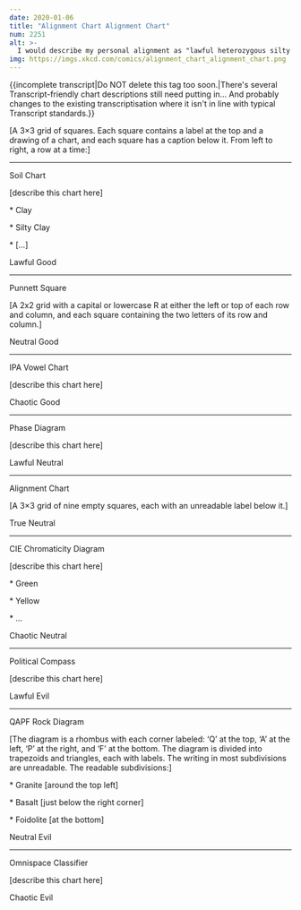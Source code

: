 ```yaml
---
date: 2020-01-06
title: "Alignment Chart Alignment Chart"
num: 2251
alt: >-
  I would describe my personal alignment as "lawful heterozygous silty liquid."
img: https://imgs.xkcd.com/comics/alignment_chart_alignment_chart.png
---
```

{{incomplete transcript|Do NOT delete this tag too soon.|There's several Transcript-friendly chart descriptions still need putting in... And probably changes to the existing transcriptisation where it isn't in line with typical Transcript standards.}}

[A 3×3 grid of squares. Each square contains a label at the top and a drawing of a chart, and each square has a caption below it. From left to right, a row at a time:]

----

Soil Chart

[describe this chart here]

\* Clay

\* Silty Clay

\* […]

Lawful Good

----

Punnett Square

[A 2x2 grid with a capital or lowercase R at either the left or top of each row and column, and each square containing the two letters of its row and column.]

Neutral Good

----

IPA Vowel Chart

[describe this chart here]

Chaotic Good

----

Phase Diagram

[describe this chart here]

Lawful Neutral

----

Alignment Chart

[A 3×3 grid of nine empty squares, each with an unreadable label below it.]

True Neutral

----

CIE Chromaticity Diagram

[describe this chart here]

\* Green

\* Yellow

\* …

Chaotic Neutral

----

Political Compass

[describe this chart here]

Lawful Evil

----

QAPF Rock Diagram

[The diagram is a rhombus with each corner labeled: ‘Q’ at the top, ‘A’ at the left, ‘P’ at the right, and ‘F’ at the bottom. The diagram is divided into trapezoids and triangles, each with labels. The writing in most subdivisions are unreadable. The readable subdivisions:]

\* Granite [around the top left]

\* Basalt [just below the right corner]

\* Foidolite [at the bottom]

Neutral Evil

----

Omnispace Classifier

[describe this chart here]

Chaotic Evil